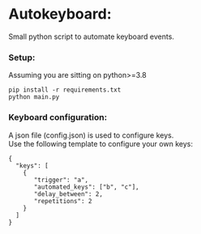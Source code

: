 # Autokeyboard:
Small python script to automate keyboard events.


### Setup:
Assuming you are sitting on python>=3.8
```shell
pip install -r requirements.txt
python main.py
```

### Keyboard configuration:
A json file (config.json) is used to configure keys.
<br>Use the following template to configure your own keys:
```shell
{
  "keys": [
    {
       "trigger": "a",
       "automated_keys": ["b", "c"],
       "delay_between": 2,
       "repetitions": 2 
    }
  ]
}
```
